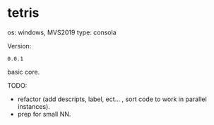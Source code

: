 # tetris

os: windows, MVS2019
type: consola



Version:

	0.0.1
basic core. 

TODO:
- refactor (add descripts, label, ect... , sort code to work in parallel instances).
- prep for small NN.